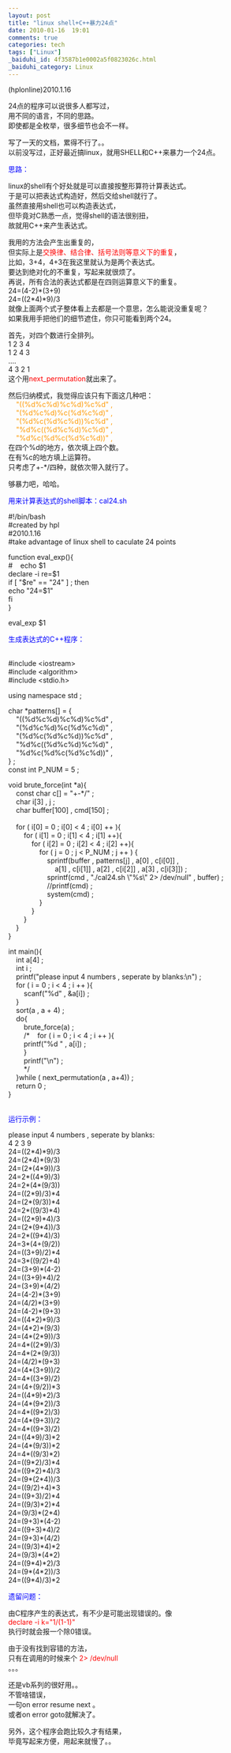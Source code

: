 ```yaml
---
layout: post
title: "linux shell+C++暴力24点"
date: 2010-01-16  19:01
comments: true
categories: tech
tags: ["Linux"]
_baiduhi_id: 4f3587b1e0002a5f0823026c.html
_baiduhi_category: Linux
---
```


<p>(hplonline)2010.1.16</p>
<p>24点的程序可以说很多人都写过，<br/>
用不同的语言，不同的思路。<br/>
即使都是全枚举，很多细节也会不一样。</p>
<p>写了一天的文档，累得不行了。。<br/>
以前没写过，正好最近搞linux，就用SHELL和C++来暴力一个24点。</p>
<p><font color="#0000ff">思路：</font></p>
<p>linux的shell有个好处就是可以直接按整形算符计算表达式。<br/>
于是可以把表达式构造好，然后交给shell就行了。<br/>
虽然直接用shell也可以构造表达式，<br/>
但毕竟对C熟悉一点，觉得shell的语法很别扭，<br/>
故就用C++来产生表达式。</p>
<p>我用的方法会产生出重复的，<br/>
但实际上是<font color="#ff0000">交换律、结合律、括号法则等意义下的重复</font>，<br/>
比如，3+4，4+3在我这里就认为是两个表达式。<br/>
要达到绝对化的不重复，写起来就很烦了。<br/>
再说，所有合法的表达式都是在四则运算意义下的重复。<br/>
24=(4-2)*(3+9)<br/>
24=((2*4)*9)/3<br/>
就像上面两个式子整体看上去都是一个意思，怎么能说没重复呢？<br/>
如果我用手把他们的细节遮住，你只可能看到两个24。</p>
<p>首先，对四个数进行全排列。<br/>
1 2 3 4 <br/>
1 2 4 3 <br/>
....<br/>
4 3 2 1 <br/>
这个用<font color="#ff0000">next_permutation</font>就出来了。</p>
<p>然后归纳模式，我觉得应该只有下面这几种吧：<br/><font color="#ff9900">     "((%d%c%d)%c%d)%c%d" ,<br/>
     "(%d%c%d)%c(%d%c%d)" ,<br/>
     "(%d%c(%d%c%d))%c%d" ,<br/>
     "%d%c((%d%c%d)%c%d)" ,<br/>
     "%d%c(%d%c(%d%c%d))" ,</font><br/>
在四个%d的地方，依次填上四个数。<br/>
在有%c的地方填上运算符。<br/>
只考虑了+-*/四种，就依次带入就行了。</p>
<p>够暴力吧，哈哈。</p>
<p><font color="#0000ff">用来计算表达式的shell脚本：cal24.sh</font></p>
<p>#!/bin/bash<br/>
#created by hpl<br/>
#2010.1.16<br/>
#take advantage of linux shell to caculate 24 points</p>
<p>function eval_exp(){<br/>
#     echo $1<br/>
declare -i re=$1<br/>
if [ "$re" == "24" ] ; then<br/>
echo "24=$1"<br/>
fi<br/>
}</p>
<p>eval_exp $1</p>
<p><font color="#0000ff">生成表达式的C++程序：</font></p>
<p><br/>
#include &lt;iostream&gt;<br/>
#include &lt;algorithm&gt;<br/>
#include &lt;stdio.h&gt;</p>
<p>using namespace std ;</p>
<p>char *patterns[] = {<br/>
     "((%d%c%d)%c%d)%c%d" ,<br/>
     "(%d%c%d)%c(%d%c%d)" ,<br/>
     "(%d%c(%d%c%d))%c%d" ,<br/>
     "%d%c((%d%c%d)%c%d)" ,<br/>
     "%d%c(%d%c(%d%c%d))" ,<br/>
} ;<br/>
const int P_NUM = 5 ;</p>
<p>void brute_force(int *a){<br/>
     const char c[] = "+-*/" ;<br/>
     char i[3] , j ;<br/>
     char buffer[100] , cmd[150] ;<br/>
     <br/>
     for ( i[0] = 0 ; i[0] &lt; 4 ; i[0] ++ ){<br/>
         for ( i[1] = 0 ; i[1] &lt; 4 ; i[1] ++){<br/>
             for ( i[2] = 0 ; i[2] &lt; 4 ; i[2] ++){<br/>
                 for ( j = 0 ; j &lt; P_NUM ; j ++ ) {<br/>
                     sprintf(buffer , patterns[j] , a[0] , c[i[0]] ,<br/>
                         a[1] , c[i[1]] , a[2] , c[i[2]] , a[3] , c[i[3]]) ;<br/>
                     sprintf(cmd , "./cal24.sh \"%s\" 2&gt; /dev/null" , buffer) ;<br/>
                     //printf(cmd) ;<br/>
                     system(cmd) ;<br/>
                 }                <br/>
             }<br/>
         }<br/>
     }<br/>
}</p>
<p>int main(){<br/>
     int a[4] ;<br/>
     int i ;<br/>
     printf("please input 4 numbers , seperate by blanks:\n") ;<br/>
     for ( i = 0 ; i &lt; 4 ; i ++ ){<br/>
         scanf("%d" , &amp;a[i]) ;<br/>
     }<br/>
     sort(a , a + 4) ;<br/>
     do{<br/>
         brute_force(a) ;        <br/>
         /*     for ( i = 0 ; i &lt; 4 ; i ++ ){<br/>
         printf("%d " , a[i]) ;<br/>
         }<br/>
         printf("\n") ;<br/>
         */<br/>
     }while ( next_permutation(a , a+4)) ;<br/>
     return 0 ;<br/>
}</p>
<p><br/><font color="#0000ff">运行示例：</font></p>
<p>please input 4 numbers , seperate by blanks:<br/>
4 2 3 9<br/>
24=((2*4)*9)/3<br/>
24=(2*4)*(9/3)<br/>
24=(2*(4*9))/3<br/>
24=2*((4*9)/3)<br/>
24=2*(4*(9/3))<br/>
24=((2*9)/3)*4<br/>
24=(2*(9/3))*4<br/>
24=2*((9/3)*4)<br/>
24=((2*9)*4)/3<br/>
24=(2*(9*4))/3<br/>
24=2*((9*4)/3)<br/>
24=3*(4+(9/2))<br/>
24=((3+9)/2)*4<br/>
24=3*((9/2)+4)<br/>
24=(3+9)*(4-2)<br/>
24=((3+9)*4)/2<br/>
24=(3+9)*(4/2)<br/>
24=(4-2)*(3+9)<br/>
24=(4/2)*(3+9)<br/>
24=(4-2)*(9+3)<br/>
24=((4*2)*9)/3<br/>
24=(4*2)*(9/3)<br/>
24=(4*(2*9))/3<br/>
24=4*((2*9)/3)<br/>
24=4*(2*(9/3))<br/>
24=(4/2)*(9+3)<br/>
24=(4*(3+9))/2<br/>
24=4*((3+9)/2)<br/>
24=(4+(9/2))*3<br/>
24=((4*9)*2)/3<br/>
24=(4*(9*2))/3<br/>
24=4*((9*2)/3)<br/>
24=(4*(9+3))/2<br/>
24=4*((9+3)/2)<br/>
24=((4*9)/3)*2<br/>
24=(4*(9/3))*2<br/>
24=4*((9/3)*2)<br/>
24=((9*2)/3)*4<br/>
24=((9*2)*4)/3<br/>
24=(9*(2*4))/3<br/>
24=((9/2)+4)*3<br/>
24=((9+3)/2)*4<br/>
24=((9/3)*2)*4<br/>
24=(9/3)*(2*4)<br/>
24=(9+3)*(4-2)<br/>
24=((9+3)*4)/2<br/>
24=(9+3)*(4/2)<br/>
24=((9/3)*4)*2<br/>
24=(9/3)*(4*2)<br/>
24=((9*4)*2)/3<br/>
24=(9*(4*2))/3<br/>
24=((9*4)/3)*2</p>
<p><font color="#0000ff">遗留问题：</font></p>
<p>由C程序产生的表达式，有不少是可能出现错误的。像<br/><font color="#ff0000">declare -i k="1/(1-1)"</font><br/>
执行时就会报一个除0错误。</p>
<p>由于没有找到容错的方法，<br/>
只有在调用的时候来个 <font color="#ff0000">2&gt; /dev/null</font><br/>
。。。</p>
<p>还是vb系列的很好用。。<br/>
不管啥错误，<br/>
一句on error resume next 。<br/>
或者on error goto就解决了。</p>
<p>另外，这个程序会跑比较久才有结果，<br/>
毕竟写起来方便，用起来就慢了。。</p>
